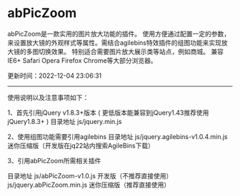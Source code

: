 # abPicZoom
abPicZoom是一款实用的图片放大功能的插件。 使用方便通过配置一定的参数，来设置放大镜的外观样式等属性。需结合agilebins特效插件的组图功能来实现放大镜的多图切换效果。 特别适合需要图片放大展示类等站点，例如商城。 兼容IE6+ Safari Opera Firefox Chrome等大部分浏览器。

更新时间：2022-12-04 23:06:31

---------------------------------------
使用说明以及注意事项如下：

1、首先引用jQuery v1.8.3+版本 ( 更低版本能兼容到jQuery1.43推荐使用jQuery1.8.3+ )
   目录地址 js/jquery.min.js


2、使用组图功能需要引用agilebins
   目录地址 js/jquery.agilebins-v1.0.4.min.js 迷你压缩版（开发版在jq22站内搜索AgileBins下载）


3、引用abPicZoom所需相关插件

   目录地址
   js/abPicZoom-v1.0.js 开发版（不推荐直接使用）
   js/jquery.abPicZoom.min.js 迷你压缩版（推荐直接使用）   